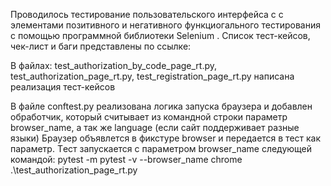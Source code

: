 
Проводилось тестирование пользовательского интерфейса c с элементами позитивного и негативного функциогального тестирования c помощью программной библиотеки Selenium . Список тест-кейсов, чек-лист и баги представлены по ссылке: 

В файлах: test_authorization_by_code_page_rt.py, test_authorization_page_rt.py, test_registration_page_rt.py написана реализация тест-кейсов

В файле conftest.py реализована логика запуска браузера и добавлен обработчик, который считывает из командной строки параметр browser_name, а так же language (если сайт поддерживает разные языки) Браузер объявлется в фикстуре browser и передается в тест как параметр. Tест запускается с параметром browser_name следующей командой: pytest -m pytest -v --browser_name chrome .\test_authorization_page_rt.py
